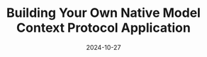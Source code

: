 ---
title: "Building Your Own Native Model Context Protocol Application"
date: 2024-10-27
layout: course
description: "Learn how to build a native Model Context Protocol application that connects to LLMs hosted on various platforms like Llama and OpenAI."
categories: ["LLM Integration", "Prompt Engineering", "Coding"]
duration: "29 minutes"
level: "Intermediate"
tags: ["Model Context Protocol", "Anthropic", "OpenAI", "Llama", "Function Calling", "JSON-RPC", "CLI"]
thumbnail: "https://i.ytimg.com/vi/9mciRwpcLNY/sddefault.jpg"
videoId: "9mciRwpcLNY"
sections:
  - title: "🎥 Introduction: Extending Model Context Protocol"
    description: "Overview of Model Context Protocol and its limitations, focusing on the need for broader LLM compatibility and native application integration."
    timestamp: "00:00"
  - title: "🚀 CLI Demo:  Connecting to OpenAI and Llama"
    description: "A practical demonstration showcasing the custom CLI application, connecting to OpenAI's GPT-4 mini and Llama 3.2, querying a SQL database using function calling."
    timestamp: "01:09"
  - title: "⚙️ Architecture and Server Setup"
    description: "Explanation of the application architecture, including the host, clients, and servers. A detailed look at the server-side setup using standard IO and UVX."
    timestamp: "04:29"
  - title: "🧱 Protocol Deep Dive: Messages and Initialization"
    description: "Breakdown of the Model Context Protocol's communication mechanism, emphasizing the JSON-RPC messages, initialization, capabilities exchange, and notification messages."
    timestamp: "06:59"
  - title: "🛠️ Simplified Implementation: test.py"
    description: "Presentation of a stripped-down version of the code in test.py, highlighting the core logic for initialization, pinging, and handling messages. "
    timestamp: "12:46"
  - title: "🗣️ Chat Mode Implementation: Function Calling"
    description: "Detailed explanation of the chat mode functionality, demonstrating how tools are fetched, system prompts generated, and function calling integrated with OpenAI and Llama."
    timestamp: "19:48"
  - title: "🧰 Handling Tool Calls and the Conversation History"
    description: "Step-by-step walkthrough of handling tool calls received from the LLM, parsing messages, sending calls via sendCallTool, and updating conversation history."
    timestamp: "24:24"
  - title: "🎯 Conclusion: Building and Expanding the Ecosystem"
    description: "Summary of the process, encouraging viewers to build their own applications using the provided examples and expand the Model Context Protocol ecosystem."
    timestamp: "29:19"

---